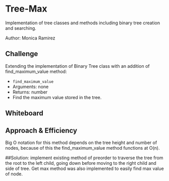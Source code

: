 # Tree-Max
Implementation of tree classes and methods including binary tree creation and searching.

Author: Monica Ramirez

## Challenge
Extending the implementation of Binary Tree class with an addition of find_maximum_value method:

- `find_maximum_value`
- Arguments: none
- Returns: number
- Find the maximum value stored in the tree.

## Whiteboard

[](treemax.jpg)

## Approach & Efficiency

Big O notation for this method depends on the tree height and number of nodes, because of this the find_maximum_value method functions at O(n). 

##Solution:
implement existing method of preorder to traverse the tree from the root to the left child, going down before moving to the right child and side of tree. Get max method was also implemented to easily find max value of node. 
